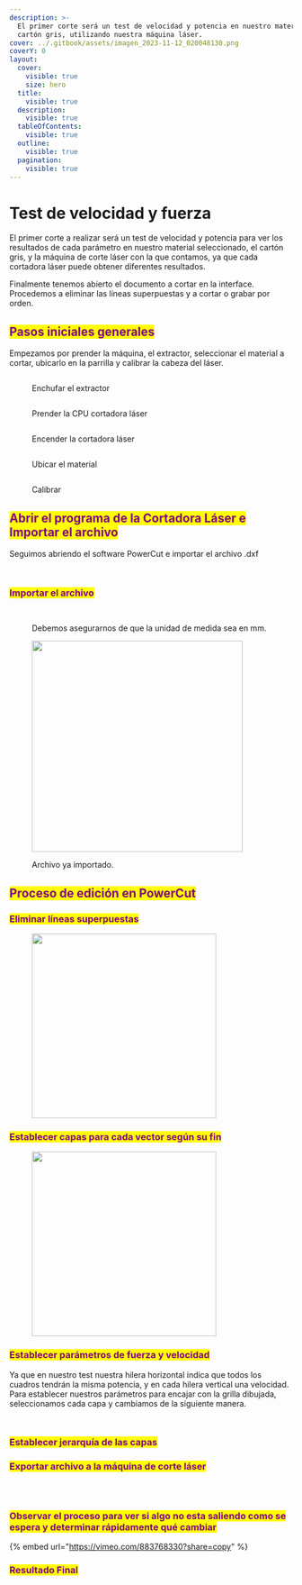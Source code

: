 ```yaml
---
description: >-
  El primer corte será un test de velocidad y potencia en nuestro material,
  cartón gris, utilizando nuestra máquina láser.
cover: ../.gitbook/assets/imagen_2023-11-12_020048130.png
coverY: 0
layout:
  cover:
    visible: true
    size: hero
  title:
    visible: true
  description:
    visible: true
  tableOfContents:
    visible: true
  outline:
    visible: true
  pagination:
    visible: true
---
```


# Test de velocidad y fuerza

El primer corte a realizar será un test de velocidad y potencia para ver los resultados de cada parámetro en nuestro material seleccionado, el cartón gris, y la máquina de corte láser con la que contamos, ya que cada cortadora láser puede obtener diferentes resultados.&#x20;

Finalmente tenemos abierto el documento a cortar en la interface. Procedemos a eliminar las líneas superpuestas y a cortar o grabar por orden.

## <mark style="color:purple;">Pasos iniciales generales</mark>

Empezamos por prender la máquina, el extractor, seleccionar el material a cortar, ubicarlo en la parrilla y calibrar la cabeza del láser.

<div>

<figure><img src="../.gitbook/assets/image (167).png" alt=""><figcaption><p>Enchufar el extractor</p></figcaption></figure>

 

<figure><img src="../.gitbook/assets/imagen_2023-11-12_021431930.png" alt=""><figcaption><p>Prender la CPU cortadora láser</p></figcaption></figure>

 

<figure><img src="../.gitbook/assets/image (166).png" alt=""><figcaption><p>Encender la cortadora láser</p></figcaption></figure>

</div>

<div>

<figure><img src="../.gitbook/assets/imagen_2023-11-12_021643445.png" alt=""><figcaption><p>Ubicar el material</p></figcaption></figure>

 

<figure><img src="../.gitbook/assets/imagen_2023-11-12_021550948 (1).png" alt=""><figcaption><p>Calibrar</p></figcaption></figure>

</div>

## <mark style="color:purple;">**Abrir el programa de la Cortadora Láser e Importar el archivo**</mark>

Seguimos abriendo el software PowerCut e importar el archivo .dxf

<div>

<figure><img src="../.gitbook/assets/image (171).png" alt=""><figcaption></figcaption></figure>

 

<figure><img src="../.gitbook/assets/imagen_2023-11-12_032450352.png" alt=""><figcaption></figcaption></figure>

</div>

### <mark style="color:purple;">Importar el archivo</mark>&#x20;

<figure><img src="../.gitbook/assets/image (170).png" alt=""><figcaption></figcaption></figure>

<div>

<figure><img src="../.gitbook/assets/image (159).png" alt=""><figcaption><p>Debemos asegurarnos de que la unidad de medida sea en mm.</p></figcaption></figure>

 

<figure><img src="../.gitbook/assets/imagen_2023-11-12_020937635.png" alt="" width="375"><figcaption><p>Archivo ya importado.</p></figcaption></figure>

</div>

## <mark style="color:purple;">Proceso de edición en PowerCut</mark>

### <mark style="color:purple;">Eliminar líneas superpuestas</mark>

<figure><img src="../.gitbook/assets/image.png" alt="" width="328"><figcaption></figcaption></figure>

### <mark style="color:purple;">Establecer capas para cada vector según su fin</mark>

<figure><img src="../.gitbook/assets/imagen_2023-11-12_155946330.png" alt="" width="328"><figcaption></figcaption></figure>

### <mark style="color:purple;">Establecer parámetros de fuerza y velocidad</mark>

Ya que en nuestro test nuestra hilera horizontal indica que todos los cuadros  tendrán la misma potencia, y en cada hilera vertical una velocidad. Para establecer nuestros parámetros para encajar con la grilla dibujada, seleccionamos cada capa y cambiamos de la siguiente manera.

<div>

<figure><img src="../.gitbook/assets/image (1).png" alt=""><figcaption></figcaption></figure>

 

<figure><img src="../.gitbook/assets/imagen_2023-11-12_155958278.png" alt=""><figcaption></figcaption></figure>

</div>



### <mark style="color:purple;">Establecer jerarquía de las capas</mark>



### <mark style="color:purple;">Exportar archivo a la máquina de corte láser</mark>

<div>

<figure><img src="../.gitbook/assets/image (2).png" alt=""><figcaption></figcaption></figure>

 

<figure><img src="../.gitbook/assets/imagen_2023-11-12_160131979.png" alt=""><figcaption></figcaption></figure>

 

<figure><img src="../.gitbook/assets/imagen_2023-11-12_160147468.png" alt=""><figcaption></figcaption></figure>

</div>

### <mark style="color:purple;">Observar el proceso para ver si algo no esta saliendo como se espera y determinar rápidamente qué cambiar</mark>

{% embed url="https://vimeo.com/883768330?share=copy" %}

### <mark style="color:purple;">**Resultado Final**</mark>

<figure><img src="../.gitbook/assets/image (3).png" alt=""><figcaption></figcaption></figure>

<figure><img src="../.gitbook/assets/imagen_2023-11-12_162717967.png" alt=""><figcaption></figcaption></figure>
